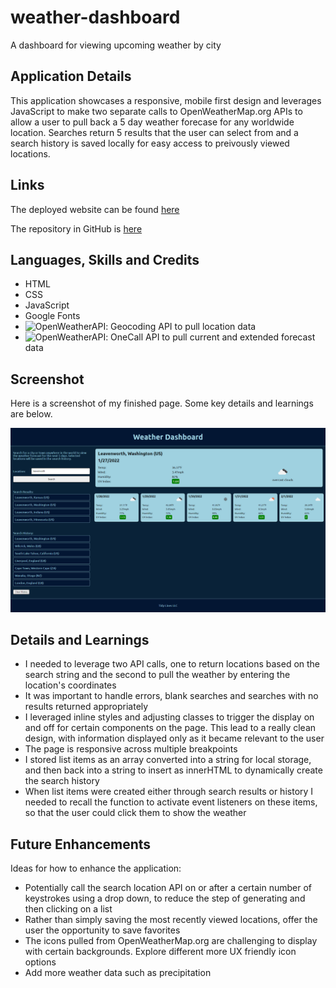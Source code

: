 # weather-dashboard
A dashboard for viewing upcoming weather by city

## Application Details
This application showcases a responsive, mobile first design and leverages JavaScript to make two separate calls to OpenWeatherMap.org APIs to allow a user to pull back a 5 day weather forecase for any worldwide location. Searches return 5 results that the user can select from and a search history is saved locally for easy access to preivously viewed locations. 

## Links
The deployed website can be found [here](https://benfok.github.io/weather-dashboard/)

The repository in GitHub is [here](https://github.com/benfok/weather-dashboard)

## Languages, Skills and Credits
- HTML
- CSS
- JavaScript
- Google Fonts
- ![OpenWeatherAPI](https://openweathermap.org/api): Geocoding API to pull location data
- ![OpenWeatherAPI](https://openweathermap.org/api): OneCall API to pull current and extended forecast data 

## Screenshot
Here is a screenshot of my finished page. Some key details and learnings are below.

![Screenshot of my finished webpage](./images/screenshot-final.png)

## Details and Learnings
- I needed to leverage two API calls, one to return locations based on the search string and the second to pull the weather by entering the location's coordinates
- It was important to handle errors, blank searches and searches with no results returned appropriately
- I leveraged inline styles and adjusting classes to trigger the display on and off for certain components on the page. This lead to a really clean design, with information displayed only as it became relevant to the user
- The page is responsive across multiple breakpoints
- I stored list items as an array converted into a string for local storage, and then back into a string to insert as innerHTML to dynamically create the search history
- When list items were created either through search results or history I needed to recall the function to activate event listeners on these items, so that the user could click them to show the weather


## Future Enhancements
Ideas for how to enhance the application:
- Potentially call the search location API on or after a certain number of keystrokes using a drop down, to reduce the step of generating and then clicking on a list
- Rather than simply saving the most recently viewed locations, offer the user the opportunity to save favorites
- The icons pulled from OpenWeatherMap.org are challenging to display with certain backgrounds. Explore different more UX friendly icon options
- Add more weather data such as precipitation



